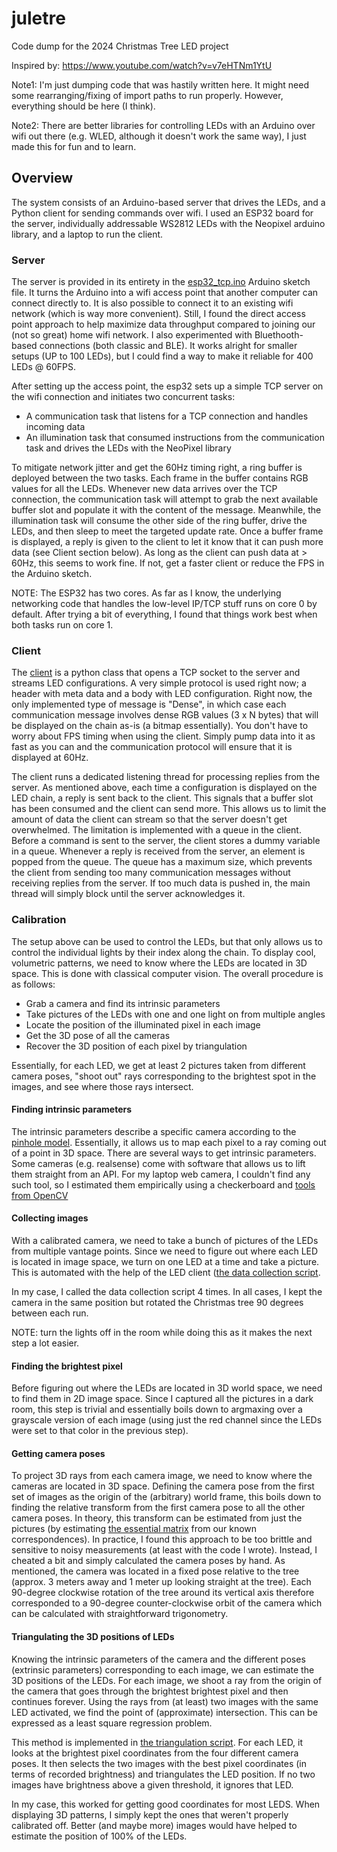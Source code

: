 # juletre
Code dump for the 2024 Christmas Tree LED project

Inspired by: https://www.youtube.com/watch?v=v7eHTNm1YtU

Note1: I'm just dumping code that was hastily written here. It might need some rearranging/fixing of import paths to run properly. However, everything should be here (I think).

Note2: There are better libraries for controlling LEDs with an Arduino over wifi out there (e.g. WLED, although it doesn't work the same way), I just made this for fun and to learn.


## Overview

The system consists of an Arduino-based server that drives the LEDs, and a Python client for sending commands over wifi. I used an ESP32 board for the server, individually addressable WS2812 LEDs with the Neopixel arduino library, and a laptop to run the client.

### Server 

The server is provided in its entirety in the [esp32_tcp.ino](server/esp32_tcp.ino) Arduino sketch file.
It turns the Arduino into a wifi access point that another computer can connect directly to. 
It is also possible to connect it to an existing wifi network (which is way more convenient). Still, I found the direct access point approach to help maximize data throughput compared to joining our (not so great) home wifi network.
I also experimented with Bluethooth-based connections (both classic and BLE). It works alright for smaller setups (UP to 100 LEDs), but I could find a way to make it reliable for 400 LEDs @ 60FPS. 

After setting up the access point, the esp32 sets up a simple TCP server on the wifi connection and initiates two concurrent tasks:

- A communication task that listens for a TCP connection and handles incoming data
- An illumination task that consumed instructions from the communication task and drives the LEDs with the NeoPixel library

To mitigate network jitter and get the 60Hz timing right, a ring buffer is deployed between the two tasks.
Each frame in the buffer contains RGB values for all the LEDs.
Whenever new data arrives over the TCP connection, the communication task will attempt to grab the next available buffer slot and populate it with the content of the message.
Meanwhile, the illumination task will consume the other side of the ring buffer, drive the LEDs, and then sleep to meet the targeted update rate. Once a buffer frame is displayed, a reply is given to the client to let it know that it can push more data (see Client section below).
As long as the client can push data at > 60Hz, this seems to work fine. If not, get a faster client or reduce the FPS in the Arduino sketch.

NOTE: The ESP32 has two cores. As far as I know, the underlying networking code that handles the low-level IP/TCP stuff runs on core 0 by default. After trying a bit of everything, I found that things work best when both tasks run on core 1.

### Client

The [client](client/client.py) is a python class that opens a TCP socket to the server and streams LED configurations. A very simple protocol is used right now; a header with meta data and a body with LED configuration. Right now, the only implemented type of message is "Dense", in which case each communication message involves dense RGB values (3 x N bytes) that will be displayed on the chain as-is (a bitmap essentially). You don't have to worry about FPS timing when using the client. Simply pump data into it as fast as you can and the communication protocol will ensure that it is displayed at 60Hz.

The client runs a dedicated listening thread for processing replies from the server. As mentioned above, each time a configuration is displayed on the LED chain, a reply is sent back to the client. This signals that a buffer slot has been consumed and the client can send more. This allows us to limit the amount of data the client can stream so that the server doesn't get overwhelmed. The limitation is implemented with a queue in the client. Before a command is sent to the server, the client stores a dummy variable in a queue. Whenever a reply is received from the server, an element is popped from the queue. The queue has a maximum size, which prevents the client from sending too many communication messages without receiving replies from the server. If too much data is pushed in, the main thread will simply block until the server acknowledges it.

### Calibration 

The setup above can be used to control the LEDs, but that only allows us to control the individual lights by their index along the chain.
To display cool, volumetric patterns, we need to know where the LEDs are located in 3D space.
This is done with classical computer vision. The overall procedure is as follows:

- Grab a camera and find its intrinsic parameters
- Take pictures of the LEDs with one and one light on from multiple angles
- Locate the position of the illuminated pixel in each image
- Get the 3D pose of all the cameras
- Recover the 3D position of each pixel by triangulation 

Essentially, for each LED, we get at least 2 pictures taken from different camera poses, "shoot out" rays corresponding to the brightest spot in the images, and see where those rays intersect.

#### Finding intrinsic parameters

The intrinsic parameters describe a specific camera according to the [pinhole model](https://en.wikipedia.org/wiki/Pinhole_camera_model).
Essentially, it allows us to map each pixel to a ray coming out of a point in 3D space.
There are several ways to get intrinsic parameters. Some cameras (e.g. realsense) come with software that allows us to lift them straight from an API.
For my laptop web camera, I couldn't find any such tool, so I estimated them empirically using a checkerboard and [tools from OpenCV](https://docs.opencv.org/4.x/dc/dbb/tutorial_py_calibration.html)

#### Collecting images 

With a calibrated camera, we need to take a bunch of pictures of the LEDs from multiple vantage points.
Since we need to figure out where each LED is located in image space, we turn on one LED at a time and take a picture.
This is automated with the help of the LED client ([the data collection script](calib/collect_calib_data.py).

In my case, I called the data collection script 4 times. 
In all cases, I kept the camera in the same position but rotated the Christmas tree 90 degrees between each run. 

NOTE: turn the lights off in the room while doing this as it makes the next step a lot easier.

#### Finding the brightest pixel

Before figuring out where the LEDs are located in 3D world space, we need to find them in 2D image space.
Since I captured all the pictures in a dark room, this step is trivial and essentially boils down to argmaxing over a grayscale version of each image (using just the red channel since the LEDs were set to that color in the previous step).

#### Getting camera poses

To project 3D rays from each camera image, we need to know where the cameras are located in 3D space.
Defining the camera pose from the first set of images as the origin of the (arbitrary) world frame, this boils down to finding the relative transform from the first camera pose to all the other camera poses.
In theory, this transform can be estimated from just the pictures (by estimating [the essential matrix](https://en.wikipedia.org/wiki/Essential_matrix) from our known correspondences).
In practice, I found this approach to be too brittle and sensitive to noisy measurements (at least with the code I wrote).
Instead, I cheated a bit and simply calculated the camera poses by hand. 
As mentioned, the camera was located in a fixed pose relative to the tree (approx. 3 meters away and 1 meter up looking straight at the tree). 
Each 90-degree clockwise rotation of the tree around its vertical axis therefore corresponded to a 90-degree counter-clockwise orbit of the camera which can be calculated with straightforward trigonometry. 

#### Triangulating the 3D positions of LEDs

Knowing the intrinsic parameters of the camera and the different poses (extrinsic parameters) corresponding to each image, we can estimate the 3D positions of the LEDs.
For each image, we shoot a ray from the origin of the camera that goes through the brightest brightest pixel and then continues forever.
Using the rays from (at least) two images with the same LED activated, we find the point of (approximate) intersection.
This can be expressed as a least square regression problem.

This method is implemented in [the triangulation script](calib/triangulate.py). 
For each LED, it looks at the brightest pixel coordinates from the four different camera poses. It then selects the two images with the best pixel coordinates (in terms of recorded brightness) and triangulates the LED position. If no two images have brightness above a given threshold, it ignores that LED.

In my case, this worked for getting good coordinates for most LEDS. When displaying 3D patterns, I simply kept the ones that weren't properly calibrated off. Better (and maybe more) images would have helped to estimate the position of 100% of the LEDs.

